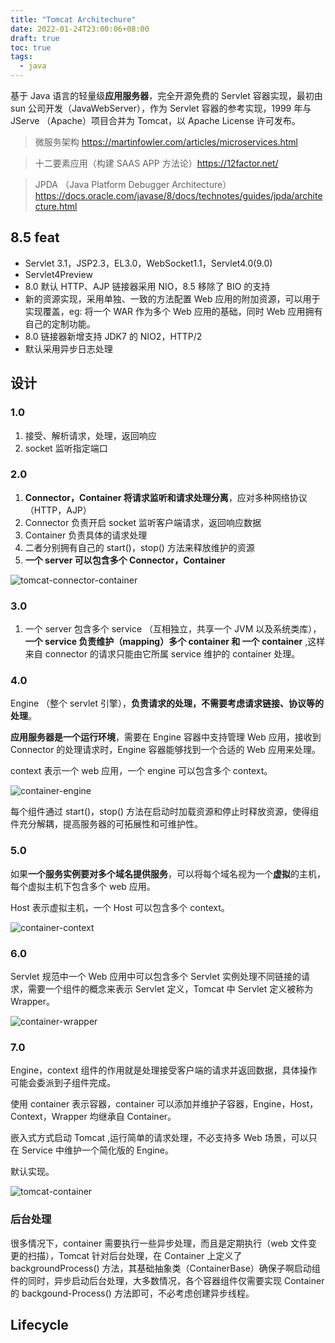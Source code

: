```yaml
---
title: "Tomcat Architechure"
date: 2022-01-24T23:00:06+08:00
draft: true
toc: true
tags: 
  - java
---
```


基于 Java 语言的轻量级**应用服务器**，完全开源免费的 Servlet 容器实现，最初由 sun 公司开发（JavaWebServer），作为 Servlet 容器的参考实现，1999 年与 JServe （Apache）项目合并为 Tomcat，以 Apache License 许可发布。

> 微服务架构 https://martinfowler.com/articles/microservices.html

> 十二要素应用（构建 SAAS APP 方法论）https://12factor.net/

> JPDA （Java Platform Debugger Architecture） https://docs.oracle.com/javase/8/docs/technotes/guides/jpda/architecture.html

## 8.5 feat

- Servlet 3.1，JSP2.3，EL3.0，WebSocket1.1，Servlet4.0(9.0)
- Servlet4Preview
- 8.0 默认 HTTP、AJP 链接器采用 NIO，8.5 移除了 BIO 的支持
- 新的资源实现，采用单独、一致的方法配置 Web 应用的附加资源，可以用于实现覆盖，eg: 将一个 WAR 作为多个 Web 应用的基础，同时 Web 应用拥有自己的定制功能。
- 8.0 链接器新增支持 JDK7 的 NIO2，HTTP/2 
- 默认采用异步日志处理

## 设计

### 1.0

1. 接受、解析请求，处理，返回响应
2. socket  监听指定端口



### 2.0

1. **Connector，Container 将请求监听和请求处理分离**，应对多种网络协议（HTTP，AJP）
2. Connector 负责开启 socket 监听客户端请求，返回响应数据
3. Container 负责具体的请求处理
5. 二者分别拥有自己的 start()，stop() 方法来释放维护的资源
5. **一个 server 可以包含多个 Connector，Container**

![tomcat-connector-container](https://s2.loli.net/2022/01/25/6t73rQwYnl9Nhka.png)

### 3.0

1. 一个 server 包含多个 service （互相独立，共享一个 JVM 以及系统类库），**一个 service 负责维护（mapping）多个 container 和 一个 container** ,这样来自 connector 的请求只能由它所属 service 维护的 container 处理。




### 4.0

Engine （整个 servlet 引擎），**负责请求的处理，不需要考虑请求链接、协议等的处理**。

**应用服务器是一个运行环境**，需要在 Engine 容器中支持管理 Web 应用，接收到 Connector 的处理请求时，Engine 容器能够找到一个合适的 Web 应用来处理。

context 表示一个 web 应用，一个 engine 可以包含多个 context。

![container-engine](https://s2.loli.net/2022/01/25/ieOFCsyuQ6kzH89.png)



每个组件通过 start()，stop() 方法在启动时加载资源和停止时释放资源，使得组件充分解耦，提高服务器的可拓展性和可维护性。

### 5.0

如果**一个服务实例要对多个域名提供服务**，可以将每个域名视为一个**虚拟**的主机，每个虚拟主机下包含多个 web 应用。

Host 表示虚拟主机，一个 Host 可以包含多个 context。

![container-context](https://s2.loli.net/2022/01/25/fysWOLBGrdpiRxo.png)

### 6.0

Servlet 规范中一个 Web 应用中可以包含多个 Servlet 实例处理不同链接的请求，需要一个组件的概念来表示 Servlet 定义，Tomcat 中 Servlet 定义被称为 Wrapper。

![container-wrapper](/Users/lgc/projects/images/container-wrapper.png)

### 7.0

Engine，context 组件的作用就是处理接受客户端的请求并返回数据，具体操作可能会委派到子组件完成。

使用 container 表示容器，container 可以添加并维护子容器，Engine，Host，Context，Wrapper 均继承自 Container。

嵌入式方式启动 Tomcat ,运行简单的请求处理，不必支持多 Web 场景，可以只在 Service 中维护一个简化版的 Engine。

默认实现。



![tomcat-container](https://s2.loli.net/2022/01/25/1VLq6emKzJog4x3.png)

### 后台处理

很多情况下，container 需要执行一些异步处理，而且是定期执行（web 文件变更的扫描），Tomcat 针对后台处理，在 Container 上定义了 backgroundProcess() 方法，其基础抽象类（ContainerBase）确保子啊启动组件的同时，异步启动后台处理，大多数情况，各个容器组件仅需要实现 Container 的 backgound-Process() 方法即可，不必考虑创建异步线程。

## Lifecycle

